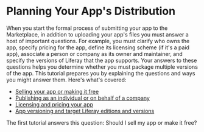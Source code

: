 # Planning Your App's Distribution [](id=planning-your-apps-distribution)

When you start the formal process of submitting your app to the Marketplace, in
addition to uploading your app's files you must answer a host of important
questions. For example, you must clarify who owns the app, specify pricing for
the app, define its licensing scheme (if it's a paid app), associate a person or
company as its owner and maintainer, and specify the versions of Liferay that
the app supports. Your answers to these questions helps you determine whether
you must package multiple versions of the app. This tutorial prepares you by
explaining the questions and ways you might answer them. Here's what's covered:

- [Selling your app or making it free](selling-your-app-or-making-it-free)
- [Publishing as an individual or on behalf of a company](publishing-as-an-individual-or-on-behalf-of-a-company)
- [Licensing and pricing your app](licensing-and-pricing-your-app)
- [App versioning and target Liferay editions and versions](TODO)

The first tutorial answers this question: Should I sell my app or make it free? 
